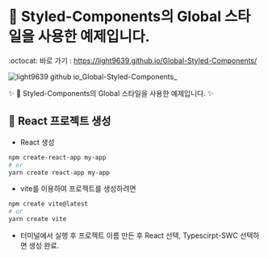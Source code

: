 # 💄 Styled-Components의 Global 스타일을 사용한 예제입니다.

:octocat: 바로 가기 : https://light9639.github.io/Global-Styled-Components/

![light9639 github io_Global-Styled-Components_](https://user-images.githubusercontent.com/95972251/217988231-ff86dad1-4889-4b52-beef-5e2af2230e44.png)

:sparkles: 💄 Styled-Components의 Global 스타일을 사용한 예제입니다. :sparkles:
## :tada: React 프로젝트 생성
- React 생성
```bash
npm create-react-app my-app
# or
yarn create react-app my-app
```

- vite를 이용하여 프로젝트를 생성하려면
```bash
npm create vite@latest
# or
yarn create vite
```
- 터미널에서 실행 후 프로젝트 이름 만든 후 React 선택, Typescirpt-SWC 선택하면 생성 완료.
